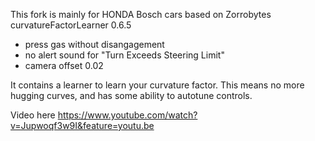 This fork is mainly for HONDA Bosch cars
based on Zorrobytes curvatureFactorLearner 0.6.5
+ press gas without disangagement
+ no alert sound for "Turn Exceeds Steering Limit"
+ camera offset 0.02

It contains a learner to learn your curvature factor. This means no more hugging curves, and has some ability to autotune controls.

Video here
https://www.youtube.com/watch?v=Jupwoqf3w9I&feature=youtu.be
